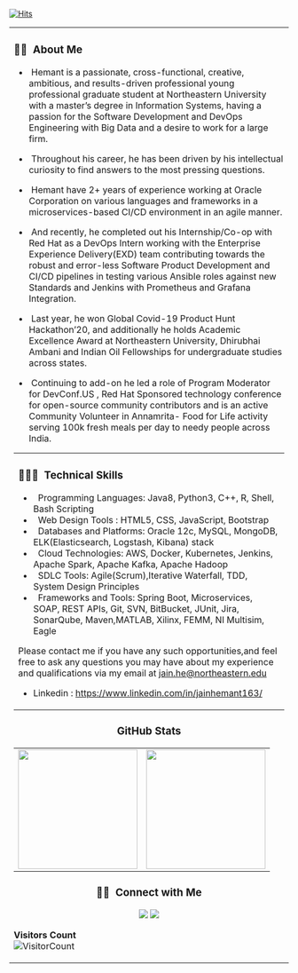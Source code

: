 
[![Hits](https://hits.seeyoufarm.com/api/count/incr/badge.svg?url=https%3A%2F%2Fgithub.com%2Fjainhemant163&count_bg=%2379C83D&title_bg=%23555555&icon=&icon_color=%23E7E7E7&title=hits&edge_flat=false)](https://hits.seeyoufarm.com)

<table width="100%"> 
  <tr>
    <td> <h3> 👨🏻‍ &nbsp;About Me </h3>


- &nbsp;Hemant is a passionate, cross-functional, creative, ambitious, and results-driven professional young professional graduate student at Northeastern University with a master’s degree in Information Systems, having a passion for the Software Development and DevOps Engineering with Big Data and a desire to work for a large firm. 

- &nbsp;Throughout his career, he has been driven by his intellectual curiosity to find answers to the most pressing questions.

- &nbsp;Hemant have 2+ years of experience working at Oracle Corporation on various languages and frameworks in a microservices-based CI/CD environment in an agile manner. 

- &nbsp;And recently, he completed out his Internship/Co-op with Red Hat as a DevOps Intern working with the Enterprise Experience Delivery(EXD) team contributing towards the robust and error-less Software Product Development and CI/CD pipelines in testing various Ansible roles against new Standards and Jenkins with Prometheus and Grafana Integration.

- &nbsp;Last year, he won Global Covid-19 Product Hunt Hackathon’20, and additionally he holds Academic Excellence Award at Northeastern University, Dhirubhai Ambani and Indian Oil Fellowships for undergraduate studies across states. 

- &nbsp;Continuing to add-on he led a role of Program Moderator for DevConf.US , Red Hat Sponsored technology conference for open-source community contributors and is an active Community Volunteer in Annamrita- Food for Life activity serving 100k fresh meals per day to needy people across India.

<table width="100%"> 
  <tr>
    <td> <h3> 👨🏻‍💻 &nbsp;Technical Skills </h3>

- &nbsp; Programming Languages: Java8, Python3, C++, R, Shell, Bash Scripting
- &nbsp; Web Design Tools : 
      HTML5, CSS, JavaScript, Bootstrap
- &nbsp; Databases and Platforms: 
Oracle 12c, MySQL, MongoDB, ELK(Elasticsearch, Logstash, Kibana) stack
- &nbsp; Cloud Technologies: AWS, Docker, Kubernetes, Jenkins, Apache Spark, Apache Kafka, Apache Hadoop
- &nbsp; SDLC Tools: Agile(Scrum),Iterative Waterfall, TDD, System Design Principles
- &nbsp; Frameworks and Tools: Spring Boot, Microservices, SOAP, REST APIs, Git, SVN, BitBucket, JUnit, Jira, SonarQube, Maven,MATLAB, Xilinx, FEMM, NI Multisim, Eagle

Please contact me if you have any such opportunities,and feel free to ask any questions you may have about my experience and qualifications via my email at jain.he@northeastern.edu

- Linkedin : https://www.linkedin.com/in/jainhemant163/
</td>
  </tr>
</table>
<h3 align="center">  GitHub Stats</h3>
<table width="100%"> 
  <tr>
    <td><img height="215em" src="https://github-readme-stats-eight-theta.vercel.app/api?username=jainhemant163&theme=vue&show_icons=true&include_all_commits=true&count_private=true"/></td>
    <td><img height="215em" src="https://github-readme-stats-eight-theta.vercel.app/api/top-langs/?username=jainhemant163&theme=vue&layout=compact&exclude_lang=r"/></td>
  </tr>


</table>


<h3 align="center"> 🤝🏻 &nbsp;Connect with Me </h3>

<p align="center">
<!--<a href="https://www.adityavsingh.com"><img src="https://img.shields.io/badge/-adityavsingh.com-3423A6?style=flat-square&logo=Google-Chrome&logoColor=white"/></a> -->
<a href="https://www.linkedin.com/in/jainhemant163/"><img src="https://img.shields.io/badge/-Hemant%20Jain-0077B5?style=flat-square&logo=Linkedin&logoColor=white"/></a>
<a href="mailto:jain.he@northeastern.edu"><img src="https://img.shields.io/badge/-jain.he@northeastern.edu-D14836?style=flat-square&logo=Gmail&logoColor=white"/></a>
</p>

**Visitors Count**  
![VisitorCount](https://profile-counter.glitch.me/{syedareehaquasar}/count.svg)
<!-- https://cdn4.iconfinder.com/data/icons/logos-and-brands/512/189_Kaggle_logo_logos-512 -->
